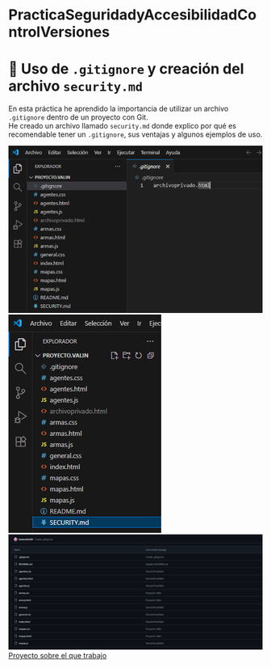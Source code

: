 # PracticaSeguridadyAccesibilidadControlVersiones

# 🧩 Uso de `.gitignore` y creación del archivo `security.md`

En esta práctica he aprendido la importancia de utilizar un archivo `.gitignore` dentro de un proyecto con Git.  
He creado un archivo llamado `security.md` donde explico por qué es recomendable tener un `.gitignore`, sus ventajas y algunos ejemplos de uso.

![Archivo gitignore](https://raw.githubusercontent.com/JosecarlosGlr/Pr-cticaSeguridadyAccesibilidadControlVersiones/refs/heads/main/Captura%20de%20pantalla%202025-10-24%20154245.png)  
![Todos los archivos](https://raw.githubusercontent.com/JosecarlosGlr/Pr-cticaSeguridadyAccesibilidadControlVersiones/refs/heads/main/Captura%20de%20pantalla%202025-10-24%20153835.png)  
![No aparece el archivo del gitignore](https://github.com/JosecarlosGlr/Pr-cticaSeguridadyAccesibilidadControlVersiones/blob/main/Captura%20de%20pantalla%202025-10-24%20154333.png)  
[Proyecto sobre el que trabajo](https://github.com/JosecarlosGlr/Proyecto.Valin)
